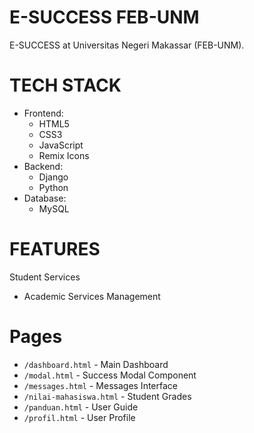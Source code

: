 # E-SUCCESS FEB-UNM

E-SUCCESS at Universitas Negeri Makassar (FEB-UNM).

# TECH STACK
- Frontend:
  - HTML5
  - CSS3
  - JavaScript
  - Remix Icons
- Backend:
  - Django
  - Python
- Database:
  - MySQL

# FEATURES
Student Services
- Academic Services Management

# Pages
- `/dashboard.html` - Main Dashboard
- `/modal.html` - Success Modal Component
- `/messages.html` - Messages Interface
- `/nilai-mahasiswa.html` - Student Grades
- `/panduan.html` - User Guide
- `/profil.html` - User Profile
